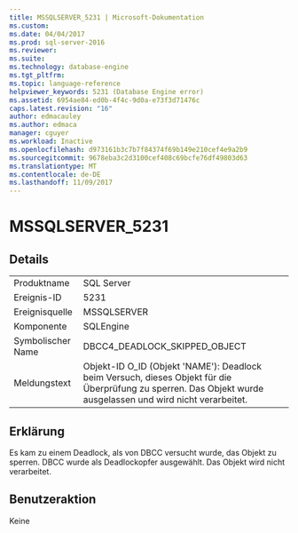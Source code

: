 ```yaml
---
title: MSSQLSERVER_5231 | Microsoft-Dokumentation
ms.custom: 
ms.date: 04/04/2017
ms.prod: sql-server-2016
ms.reviewer: 
ms.suite: 
ms.technology: database-engine
ms.tgt_pltfrm: 
ms.topic: language-reference
helpviewer_keywords: 5231 (Database Engine error)
ms.assetid: 6954ae84-ed0b-4f4c-9d0a-e73f3d71476c
caps.latest.revision: "16"
author: edmacauley
ms.author: edmaca
manager: cguyer
ms.workload: Inactive
ms.openlocfilehash: d973161b3c7b7f84374f69b149e210cef4e9a2b9
ms.sourcegitcommit: 9678eba3c2d3100cef408c69bcfe76df49803d63
ms.translationtype: MT
ms.contentlocale: de-DE
ms.lasthandoff: 11/09/2017
---
```

# <a name="mssqlserver5231"></a>MSSQLSERVER_5231
  
## <a name="details"></a>Details  
  
|||  
|-|-|  
|Produktname|SQL Server|  
|Ereignis-ID|5231|  
|Ereignisquelle|MSSQLSERVER|  
|Komponente|SQLEngine|  
|Symbolischer Name|DBCC4_DEADLOCK_SKIPPED_OBJECT|  
|Meldungstext|Objekt-ID O_ID (Objekt 'NAME'): Deadlock beim Versuch, dieses Objekt für die Überprüfung zu sperren. Das Objekt wurde ausgelassen und wird nicht verarbeitet.|  
  
## <a name="explanation"></a>Erklärung  
Es kam zu einem Deadlock, als von DBCC versucht wurde, das Objekt zu sperren. DBCC wurde als Deadlockopfer ausgewählt. Das Objekt wird nicht verarbeitet.  
  
## <a name="user-action"></a>Benutzeraktion  
Keine  
  
